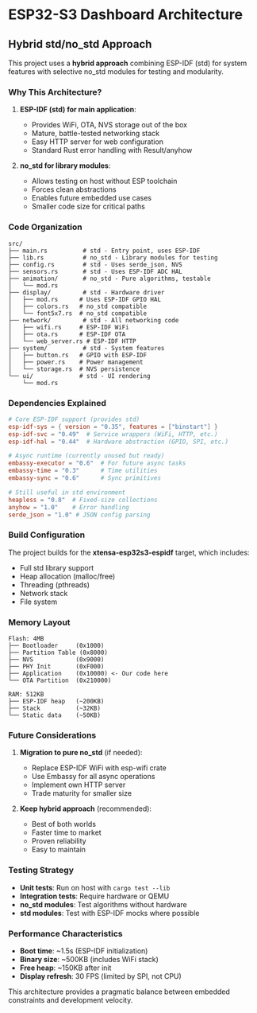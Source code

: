 # ESP32-S3 Dashboard Architecture

## Hybrid std/no_std Approach

This project uses a **hybrid approach** combining ESP-IDF (std) for system features with selective no_std modules for testing and modularity.

### Why This Architecture?

1. **ESP-IDF (std) for main application**:
   - Provides WiFi, OTA, NVS storage out of the box
   - Mature, battle-tested networking stack
   - Easy HTTP server for web configuration
   - Standard Rust error handling with Result/anyhow

2. **no_std for library modules**:
   - Allows testing on host without ESP toolchain
   - Forces clean abstractions
   - Enables future embedded use cases
   - Smaller code size for critical paths

### Code Organization

```
src/
├── main.rs          # std - Entry point, uses ESP-IDF
├── lib.rs           # no_std - Library modules for testing
├── config.rs        # std - Uses serde_json, NVS
├── sensors.rs       # std - Uses ESP-IDF ADC HAL
├── animation/       # no_std - Pure algorithms, testable
│   └── mod.rs      
├── display/         # std - Hardware driver
│   ├── mod.rs      # Uses ESP-IDF GPIO HAL
│   ├── colors.rs   # no_std compatible
│   └── font5x7.rs  # no_std compatible
├── network/         # std - All networking code
│   ├── wifi.rs     # ESP-IDF WiFi
│   ├── ota.rs      # ESP-IDF OTA
│   └── web_server.rs # ESP-IDF HTTP
├── system/          # std - System features
│   ├── button.rs   # GPIO with ESP-IDF
│   ├── power.rs    # Power management
│   └── storage.rs  # NVS persistence
└── ui/             # std - UI rendering
    └── mod.rs      
```

### Dependencies Explained

```toml
# Core ESP-IDF support (provides std)
esp-idf-sys = { version = "0.35", features = ["binstart"] }
esp-idf-svc = "0.49"  # Service wrappers (WiFi, HTTP, etc.)
esp-idf-hal = "0.44"  # Hardware abstraction (GPIO, SPI, etc.)

# Async runtime (currently unused but ready)
embassy-executor = "0.6"  # For future async tasks
embassy-time = "0.3"      # Time utilities
embassy-sync = "0.6"      # Sync primitives

# Still useful in std environment
heapless = "0.8"  # Fixed-size collections
anyhow = "1.0"    # Error handling
serde_json = "1.0" # JSON config parsing
```

### Build Configuration

The project builds for the **xtensa-esp32s3-espidf** target, which includes:
- Full std library support
- Heap allocation (malloc/free)
- Threading (pthreads)
- Network stack
- File system

### Memory Layout

```
Flash: 4MB
├── Bootloader     (0x1000)
├── Partition Table (0x8000)
├── NVS            (0x9000)
├── PHY Init       (0xF000)
├── Application    (0x10000) <- Our code here
└── OTA Partition  (0x210000)

RAM: 512KB
├── ESP-IDF heap   (~200KB)
├── Stack          (~32KB)
└── Static data    (~50KB)
```

### Future Considerations

1. **Migration to pure no_std** (if needed):
   - Replace ESP-IDF WiFi with esp-wifi crate
   - Use Embassy for all async operations
   - Implement own HTTP server
   - Trade maturity for smaller size

2. **Keep hybrid approach** (recommended):
   - Best of both worlds
   - Faster time to market
   - Proven reliability
   - Easy to maintain

### Testing Strategy

- **Unit tests**: Run on host with `cargo test --lib`
- **Integration tests**: Require hardware or QEMU
- **no_std modules**: Test algorithms without hardware
- **std modules**: Test with ESP-IDF mocks where possible

### Performance Characteristics

- **Boot time**: ~1.5s (ESP-IDF initialization)
- **Binary size**: ~500KB (includes WiFi stack)
- **Free heap**: ~150KB after init
- **Display refresh**: 30 FPS (limited by SPI, not CPU)

This architecture provides a pragmatic balance between embedded constraints and development velocity.